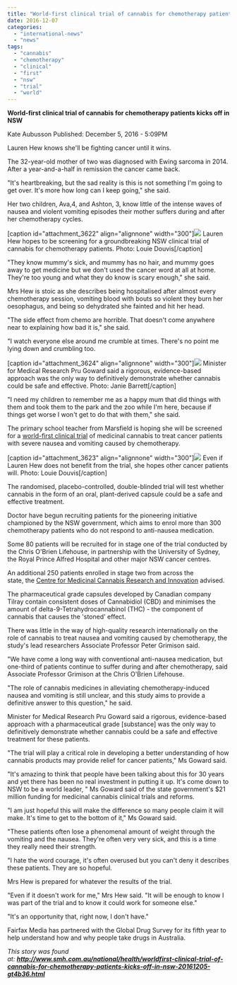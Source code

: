 ```yaml
---
title: "World-first clinical trial of cannabis for chemotherapy patients kicks off in NSW"
date: 2016-12-07
categories: 
  - "international-news"
  - "news"
tags: 
  - "cannabis"
  - "chemotherapy"
  - "clinical"
  - "first"
  - "nsw"
  - "trial"
  - "world"
---
```


**World-first clinical trial of cannabis for chemotherapy patients kicks off in NSW**

Kate Aubusson Published: December 5, 2016 - 5:09PM

Lauren Hew knows she'll be fighting cancer until it wins.

The 32-year-old mother of two was diagnosed with Ewing sarcoma in 2014. After a year-and-a-half in remission the cancer came back.

"It's heartbreaking, but the sad reality is this is not something I'm going to get over. It's more how long can I keep going," she said.

Her two children, Ava,4, and Ashton, 3, know little of the intense waves of nausea and violent vomiting episodes their mother suffers during and after her chemotherapy cycles.

\[caption id="attachment\_3622" align="alignnone" width="300"\]![](/wp-content/uploads/2016/12/lauren1-300x169.jpg) Lauren Hew hopes to be screening for a groundbreaking NSW clinical trial of cannabis for chemotherapy patients. Photo: Louie Douvis\[/caption\]

"They know mummy's sick, and mummy has no hair, and mummy goes away to get medicine but we don't used the cancer word at all at home. They're too young and what they do know is scary enough," she said.

Mrs Hew is stoic as she describes being hospitalised after almost every chemotherapy session, vomiting blood with bouts so violent they burn her oesophagus, and being so dehydrated she fainted and hit her head.

"The side effect from chemo are horrible. That doesn't come anywhere near to explaining how bad it is," she said.

"I watch everyone else around me crumble at times. There's no point me lying down and crumbling too.

\[caption id="attachment\_3624" align="alignnone" width="300"\]![](/wp-content/uploads/2016/12/Prugoward-300x167.jpg) Minister for Medical Research Pru Goward said a rigorous, evidence-based approach was the only way to definitively demonstrate whether cannabis could be safe and effective. Photo: Janie Barrett\[/caption\]

"I need my children to remember me as a happy mum that did things with them and took them to the park and the zoo while I'm here, because if things get worse I won't get to do that with them," she said.

The primary school teacher from Marsfield is hoping she will be screened for a [world-first clinical trial](https://www.medicinalcannabis.nsw.gov.au/clinical-trials/chemotherapy-trial) of medicinal cannabis to treat cancer patients with severe nausea and vomiting caused by chemotherapy.

\[caption id="attachment\_3623" align="alignnone" width="300"\]![](/wp-content/uploads/2016/12/lauren2-300x168.jpg) Even if Lauren Hew does not benefit from the trial, she hopes other cancer patients will. Photo: Louie Douvis\[/caption\]

The randomised, placebo-controlled, double-blinded trial will test whether cannabis in the form of an oral, plant-derived capsule could be a safe and effective treatment.

Doctor have begun recruiting patients for the pioneering initiative championed by the NSW government, which aims to enrol more than 300 chemotherapy patients who do not respond to anti-nausea medication.

Some 80 patients will be recruited for in stage one of the trial conducted by the Chris O'Brien Lifehouse, in partnership with the University of Sydney, the Royal Prince Alfred Hospital and other major NSW cancer centres.

An additional 250 patients enrolled in stage two from across the state, the [Centre for Medicinal Cannabis Research and Innovation](https://www.medicinalcannabis.nsw.gov.au/clinical-trials/chemotherapy-trial) advised.

The pharmaceutical grade capsules developed by Canadian company Tilray contain consistent doses of Cannabidiol (CBD) and minimises the amount of delta-9-Tetrahydrocannabinol (THC) - the component of cannabis that causes the 'stoned' effect.

There was little in the way of high-quality research internationally on the role of cannabis to treat nausea and vomiting caused by chemotherapy, the study's lead researchers Associate Professor Peter Grimison said.

"We have come a long way with conventional anti-nausea medication, but one-third of patients continue to suffer during and after chemotherapy, said Associate Professor Grimison at the Chris O'Brien Lifehouse.

"The role of cannabis medicines in alleviating chemotherapy-induced nausea and vomiting is still unclear, and this study aims to provide a definitive answer to this question," he said.

Minister for Medical Research Pru Goward said a rigorous, evidence-based approach with a pharmaceutical grade \[substance\] was the only way to definitively demonstrate whether cannabis could be a safe and effective treatment for these patients.

"The trial will play a critical role in developing a better understanding of how cannabis products may provide relief for cancer patients," Ms Goward said.

"It's amazing to think that people have been talking about this for 30 years and yet there has been no real investment in putting it up. It's come down to NSW to be a world leader, " Ms Goward said of the state government's $21 million funding for medicinal cannabis clinical trials and reforms.

"I am just hopeful this will make the difference so many people claim it will make. It's time to get to the bottom of it," Ms Goward said.

"These patients often lose a phenomenal amount of weight through the vomiting and the nausea. They're often very very sick, and this is a time they really need their strength.

"I hate the word courage, it's often overused but you can't deny it describes these patients. They are so hopeful.

Mrs Hew is prepared for whatever the results of the trial.

"Even if it doesn't work for me," Mrs Hew said. "It will be enough to know I was part of the trial and to know it could work for someone else."

"It's an opportunity that, right now, I don't have."

Fairfax Media has partnered with the Global Drug Survey for its fifth year to help understand how and why people take drugs in Australia.

_This story was found at: **http://www.smh.com.au/national/health/worldfirst-clinical-trial-of-cannabis-for-chemotherapy-patients-kicks-off-in-nsw-20161205-gt4b36.html**_
